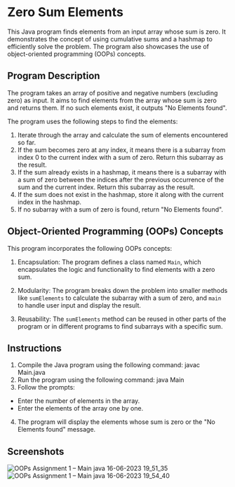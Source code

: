 # Zero Sum Elements
This Java program finds elements from an input array whose sum is zero. It demonstrates the concept of using cumulative sums and a hashmap to efficiently solve the problem. The program also showcases the use of object-oriented programming (OOPs) concepts.

## Program Description
The program takes an array of positive and negative numbers (excluding zero) as input. It aims to find elements from the array whose sum is zero and returns them. If no such elements exist, it outputs "No Elements found".

The program uses the following steps to find the elements:
1. Iterate through the array and calculate the sum of elements encountered so far.
2. If the sum becomes zero at any index, it means there is a subarray from index 0 to the current index with a sum of zero. Return this subarray as the result.
3. If the sum already exists in a hashmap, it means there is a subarray with a sum of zero between the indices after the previous occurrence of the sum and the current index. Return this subarray as the result.
4. If the sum does not exist in the hashmap, store it along with the current index in the hashmap.
5. If no subarray with a sum of zero is found, return "No Elements found".

## Object-Oriented Programming (OOPs) Concepts

This program incorporates the following OOPs concepts:

1. Encapsulation: The program defines a class named `Main`, which encapsulates the logic and functionality to find elements with a zero sum.

2. Modularity: The program breaks down the problem into smaller methods like `sumElements` to calculate the subarray with a sum of zero, and `main` to handle user input and display the result.

3. Reusability: The `sumElements` method can be reused in other parts of the program or in different programs to find subarrays with a specific sum.

## Instructions

1. Compile the Java program using the following command:
    javac Main.java
2. Run the program using the following command:
    java Main
3. Follow the prompts:
- Enter the number of elements in the array.
- Enter the elements of the array one by one.

4. The program will display the elements whose sum is zero or the "No Elements found" message.

## Screenshots
![OOPs Assignment 1 – Main java 16-06-2023 19_51_35](https://github.com/nitu8860/OOPs_Assignment/assets/112774001/4451ed7d-06ba-498d-a3ba-3ed23cd6b5d1)
![OOPs Assignment 1 – Main java 16-06-2023 19_54_40](https://github.com/nitu8860/OOPs_Assignment/assets/112774001/5b00b6ed-72a2-4f07-8a5c-d02adb6e3828)

